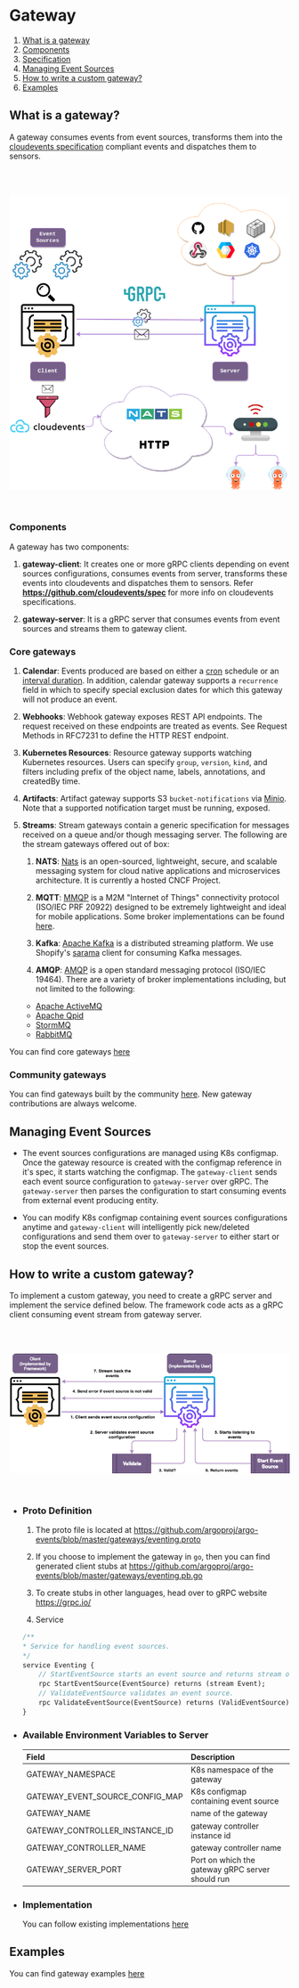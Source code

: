 # Gateway

1. [What is a gateway](#what-is-a-gateway)
2. [Components](#components)
2. [Specification](gateway-protocol.md)
4. [Managing Event Sources](#managing-event-sources)
5. [How to write a custom gateway?](#how-to-write-a-custom-gateway)
6. [Examples](#examples)

## What is a gateway?
A gateway consumes events from event sources, transforms them into the [cloudevents specification](https://github.com/cloudevents/spec) compliant events and dispatches them to sensors.

<br/>
</br>

<p align="center">
  <img src="https://github.com/argoproj/argo-events/blob/update-docs/docs/gateways.png?raw=true" alt="Gateway"/>
</p>

<br/>

### Components
A gateway has two components:

 1. <b>gateway-client</b>: It creates one or more gRPC clients depending on event sources configurations, consumes events from server, transforms these events into cloudevents and dispatches them to sensors.
     Refer <b>https://github.com/cloudevents/spec </b> for more info on cloudevents specifications.
     
 2. <b>gateway-server</b>: It is a gRPC server that consumes events from event sources and streams them to gateway client.
 
### Core gateways

 1. **Calendar**:
    Events produced are based on either a [cron](https://crontab.guru/) schedule or an [interval duration](https://golang.org/pkg/time/#ParseDuration). In addition, calendar gateway supports a `recurrence` field in which to specify special exclusion dates for which this gateway will not produce an event.

 2. **Webhooks**:
    Webhook gateway exposes REST API endpoints. The request received on these endpoints are treated as events. See Request Methods in RFC7231 to define the HTTP REST endpoint.

 3. **Kubernetes Resources**:
    Resource gateway supports watching Kubernetes resources. Users can specify `group`, `version`, `kind`, and filters including prefix of the object name, labels, annotations, and createdBy time.

 4. **Artifacts**:
    Artifact gateway supports S3 `bucket-notifications` via [Minio](https://docs.minio.io/docs/minio-bucket-notification-guide). Note that a supported notification target must be running, exposed.

 5. **Streams**:
    Stream gateways contain a generic specification for messages received on a queue and/or though messaging server. The following are the stream gateways offered out of box: 

    1. **NATS**:
    [Nats](https://nats.io/) is an open-sourced, lightweight, secure, and scalable messaging system for cloud native applications and microservices architecture. It is currently a hosted CNCF Project.

    2. **MQTT**:
    [MMQP](http://mqtt.org/) is a M2M "Internet of Things" connectivity protocol (ISO/IEC PRF 20922) designed to be extremely lightweight and ideal for mobile applications. Some broker implementations can be found [here](https://github.com/mqtt/mqtt.github.io/wiki/brokers).

    3. **Kafka**:
    [Apache Kafka](https://kafka.apache.org/) is a distributed streaming platform. We use Shopify's [sarama](https://github.com/Shopify/sarama) client for consuming Kafka messages.

    4. **AMQP**:
    [AMQP](https://www.amqp.org/) is a open standard messaging protocol (ISO/IEC 19464). There are a variety of broker implementations including, but not limited to the following:
      - [Apache ActiveMQ](http://activemq.apache.org/)
      - [Apache Qpid](https://qpid.apache.org/)
      - [StormMQ](http://stormmq.com/)
      - [RabbitMQ](https://www.rabbitmq.com/)

 You can find core gateways [here](https://github.com/argoproj/argo-events/tree/master/gateways/core)

### Community gateways
You can find gateways built by the community [here](https://github.com/argoproj/argo-events/tree/master/gateways/community). New gateway contributions are always welcome.

## Managing Event Sources
  * The event sources configurations are managed using K8s configmap. Once the gateway resource is created with the configmap reference in it's spec, it starts watching the configmap.
  The `gateway-client` sends each event source configuration to `gateway-server` over gRPC. The `gateway-server` then parses the configuration to start consuming events from 
  external event producing entity.

  * You can modify K8s configmap containing event sources configurations anytime and `gateway-client` will intelligently pick new/deleted configurations and send them over to `gateway-server` to either
  start or stop the event sources.

## How to write a custom gateway?
To implement a custom gateway, you need to create a gRPC server and implement the service defined below.
The framework code acts as a gRPC client consuming event stream from gateway server.

<br/>
<br/>

<p align="center">
  <img src="https://github.com/argoproj/argo-events/blob/update-docs/docs/custom-gateway.png?raw=true" alt="Sensor"/>
</p>

<br/>

  * ### Proto Definition
    1. The proto file is located at https://github.com/argoproj/argo-events/blob/master/gateways/eventing.proto 

    2. If you choose to implement the gateway in `go`, then you can find generated client stubs at https://github.com/argoproj/argo-events/blob/master/gateways/eventing.pb.go

    3. To create stubs in other languages, head over to gRPC website https://grpc.io/
 
    4. Service
    ```proto
    /**
    * Service for handling event sources.
    */
    service Eventing {
        // StartEventSource starts an event source and returns stream of events.
        rpc StartEventSource(EventSource) returns (stream Event);
        // ValidateEventSource validates an event source.
        rpc ValidateEventSource(EventSource) returns (ValidEventSource);
    }
    ```

  * ### Available Environment Variables to Server
 
     |  Field               |  Description |
     |----------------------|--------------|
     |  GATEWAY_NAMESPACE                           | K8s namespace of the gateway |
     |  GATEWAY_EVENT_SOURCE_CONFIG_MAP            | K8s configmap containing event source|
     |  GATEWAY_NAME                               | name of the gateway |
     |  GATEWAY_CONTROLLER_INSTANCE_ID             | gateway controller instance id |
     | GATEWAY_CONTROLLER_NAME                     | gateway controller name
     | GATEWAY_SERVER_PORT                         | Port on which the gateway gRPC server should run 
 
  * ### Implementation
    You can follow existing implementations [here](../gateways)

## Examples
You can find gateway examples [here](https://github.com/argoproj/argo-events/tree/master/examples/gateways)

